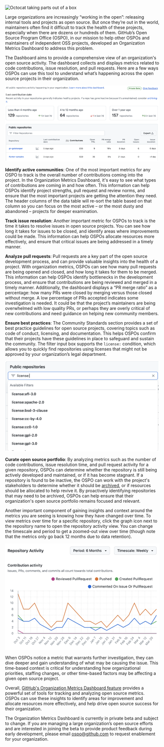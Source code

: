 ![Octocat taking parts out of a box](/images/octocat-opening-boxjpeg)

Large organizations are increasingly “working in the open”: releasing internal tools and projects as open source. But once they’re out in the world, maintainers often find it difficult to track the health of these projects, especially when there are dozens or hundreds of them. GitHub’s Open Source Program Office (OSPO), in our mission to help other OSPOs and maintainers of independent OSS projects, developed an Organization Metrics Dashboard to address this problem.

The Dashboard aims to provide a comprehensive view of an organization's open source activity. The dashboard collects and displays metrics related to code contributions, issue resolution, and pull requests. Here are a few ways OSPOs can use this tool to understand what’s happening across the open source projects in their organization.

![Organization metrics dashboard](/images/organization-metrics-dashboard.png)

**Identify active communities**: One of the most important metrics for any OSPO to track is the overall number of contributions coming into the project. In the Organization Metrics Dashboard, it's easy to see what types of contributions are coming in and how often. This information can help OSPOs identify project strengths, pull request and review norms, and ensure that the most important projects are getting the attention they need. The header columns of the data table will re-sort the table based on that column so you can focus on the most active – or the most dusty and abandoned – projects for deeper examination.

**Track issue resolution**: Another important metric for OSPOs to track is the time it takes to resolve issues in open source projects. You can see how long it takes for issues to be closed, and identify areas where improvements could be made. This information can help OSPOs allocate resources more effectively, and ensure that critical issues are being addressed in a timely manner.

**Analyze pull requests**: Pull requests are a key part of the open source development process, and can provide valuable insights into the health of a project. With organization metrics, OSPOs can see how many pull requests are being opened and closed, and how long it takes for them to be merged. This information can help OSPOs identify bottlenecks in the development process, and ensure that contributions are being reviewed and merged in a timely manner. Additionally, the dashboard displays a “PR merge ratio” as a percentage: how many PRs were closed by merging versus those closed without merge. A low percentage of PRs accepted indicates some investigation is needed. It could be that the project’s maintainers are being overwhelmed with low quality PRs, or perhaps they are overly critical of new contributions and need guidance on helping new community members. 

**Ensure best practices**: The Community Standards section provides a set of best practice guidelines for open source projects, covering topics such as code of conduct, licensing, and documentation. This helps OSPOs confirm that their projects have these guidelines in place to safeguard and sustain the community. The filter input box supports the `license:` condition, which allows you to quickly find repositories using licenses that might not be approved by your organization’s legal department. 

![License filtering results](/images/license-filtering.png)

**Curate open source portfolio**: By analyzing metrics such as the number of code contributions, issue resolution time, and pull request activity for a given repository, OSPOs can determine whether the repository is still being actively developed and maintained, or if it has become stagnant. If a repository is found to be inactive, the OSPO can work with the project's stakeholders to determine whether it should be [archived](https://docs.github.com/en/repositories/archiving-a-github-repository), or if resources should be allocated to help revive it. By proactively identifying repositories that may need to be archived, OSPOs can help ensure that their organization's open source portfolio remains focused and relevant.

Another important component of gaining insights and context around the metrics you are seeing is knowing how they have changed over time. To view metrics over time for a specific repository, click the graph icon next to the repository name to open the repository activity view. You can change the timescale and period to get a zoomed-out view over time (though note that the metrics only go back 12 months due to data retention).

![Contribution activity graph](/images/contribution-activity.png)

When OSPOs notice a metric that warrants further investigation, they can dive deeper and gain understanding of what may be causing the issue. This time-based context is critical for understanding how organizational priorities, staffing changes, or other time-based factors may be affecting a given open source project.

Overall, [GitHub's Organization Metrics Dashboard feature](https://docs.github.com/en/early-access/insights/organization-metrics-dashboard) provides a powerful set of tools for tracking and analyzing open source metrics. OSPOs can use these insights to identify areas for improvement and allocate resources more effectively, and help drive open source success for their organization.

The Organization Metrics Dashboard is currently in private beta and subject to change. If you are managing a large organization’s open source efforts and are interested in joining the beta to provide product feedback during early development, please email ospo@github.com to request enablement for your organization. 
